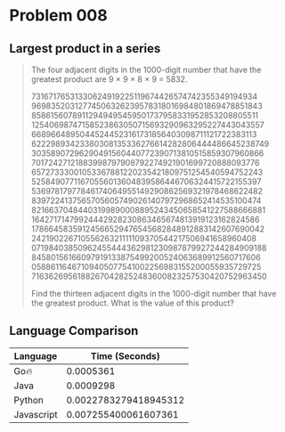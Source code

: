 # Problem 008

## Largest product in a series

>The four adjacent digits in the 1000-digit number that have the greatest product are 9 × 9 × 8 × 9 = 5832.
>
>73167176531330624919225119674426574742355349194934
>96983520312774506326239578318016984801869478851843
>85861560789112949495459501737958331952853208805511
>12540698747158523863050715693290963295227443043557
>66896648950445244523161731856403098711121722383113
>62229893423380308135336276614282806444486645238749
>30358907296290491560440772390713810515859307960866
>70172427121883998797908792274921901699720888093776
>65727333001053367881220235421809751254540594752243
>52584907711670556013604839586446706324415722155397
>53697817977846174064955149290862569321978468622482
>83972241375657056057490261407972968652414535100474
>82166370484403199890008895243450658541227588666881
>16427171479924442928230863465674813919123162824586
>17866458359124566529476545682848912883142607690042
>24219022671055626321111109370544217506941658960408
>07198403850962455444362981230987879927244284909188
>84580156166097919133875499200524063689912560717606
>05886116467109405077541002256983155200055935729725
>71636269561882670428252483600823257530420752963450
>
>Find the thirteen adjacent digits in the 1000-digit number that have the greatest product. What is the value of this product?

## Language Comparison

| Language     | Time (Seconds)        |
| ------------ | --------------------- |
| Go🔥         | 0.0005361             |
| Java         | 0.0009298             |
| Python       | 0.0022783279418945312 |
| Javascript   | 0.007255400061607361  |
